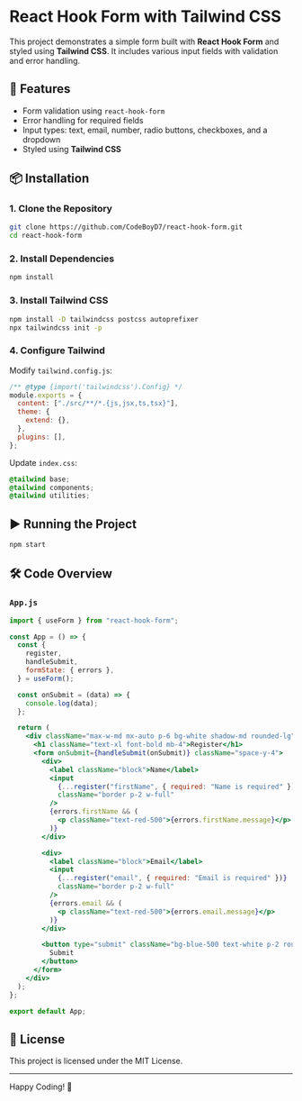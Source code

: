 # React Hook Form with Tailwind CSS

This project demonstrates a simple form built with **React Hook Form** and styled using **Tailwind CSS**. It includes various input fields with validation and error handling.

## 🚀 Features

- Form validation using `react-hook-form`
- Error handling for required fields
- Input types: text, email, number, radio buttons, checkboxes, and a dropdown
- Styled using **Tailwind CSS**

## 📦 Installation

### 1. Clone the Repository

```sh
git clone https://github.com/CodeBoyD7/react-hook-form.git
cd react-hook-form
```

### 2. Install Dependencies

```sh
npm install
```

### 3. Install Tailwind CSS

```sh
npm install -D tailwindcss postcss autoprefixer
npx tailwindcss init -p
```

### 4. Configure Tailwind

Modify `tailwind.config.js`:

```js
/** @type {import('tailwindcss').Config} */
module.exports = {
  content: ["./src/**/*.{js,jsx,ts,tsx}"],
  theme: {
    extend: {},
  },
  plugins: [],
};
```

Update `index.css`:

```css
@tailwind base;
@tailwind components;
@tailwind utilities;
```

## ▶️ Running the Project

```sh
npm start
```

## 🛠️ Code Overview

### `App.js`

```jsx
import { useForm } from "react-hook-form";

const App = () => {
  const {
    register,
    handleSubmit,
    formState: { errors },
  } = useForm();

  const onSubmit = (data) => {
    console.log(data);
  };

  return (
    <div className="max-w-md mx-auto p-6 bg-white shadow-md rounded-lg">
      <h1 className="text-xl font-bold mb-4">Register</h1>
      <form onSubmit={handleSubmit(onSubmit)} className="space-y-4">
        <div>
          <label className="block">Name</label>
          <input
            {...register("firstName", { required: "Name is required" })}
            className="border p-2 w-full"
          />
          {errors.firstName && (
            <p className="text-red-500">{errors.firstName.message}</p>
          )}
        </div>

        <div>
          <label className="block">Email</label>
          <input
            {...register("email", { required: "Email is required" })}
            className="border p-2 w-full"
          />
          {errors.email && (
            <p className="text-red-500">{errors.email.message}</p>
          )}
        </div>

        <button type="submit" className="bg-blue-500 text-white p-2 rounded">
          Submit
        </button>
      </form>
    </div>
  );
};

export default App;
```

## 📜 License

This project is licensed under the MIT License.

---

Happy Coding! 🎉
